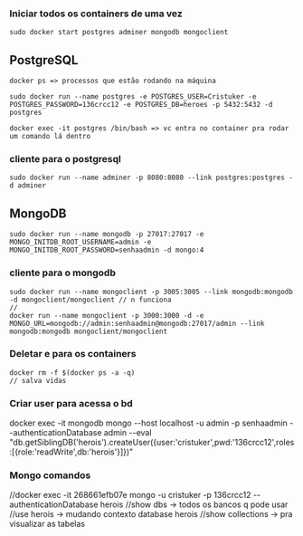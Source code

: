 ### Iniciar todos os containers de uma vez

    sudo docker start postgres adminer mongodb mongoclient


## PostgreSQL

    docker ps => processos que estão rodando na máquina

    sudo docker run --name postgres -e POSTGRES_USER=Cristuker -e POSTGRES_PASSWORD=136crcc12 -e POSTGRES_DB=heroes -p 5432:5432 -d postgres

    docker exec -it postgres /bin/bash => vc entra no container pra rodar um comando lá dentro

### cliente para o postgresql


    sudo docker run --name adminer -p 8080:8080 --link postgres:postgres -d adminer


## MongoDB

    sudo docker run --name mongodb -p 27017:27017 -e MONGO_INITDB_ROOT_USERNAME=admin -e MONGO_INITDB_ROOT_PASSWORD=senhaadmin -d mongo:4

### cliente para o mongodb

    sudo docker run --name mongoclient -p 3005:3005 --link mongodb:mongodb -d mongoclient/mongoclient // n funciona
    //
    docker run --name mongoclient -p 3000:3000 -d -e MONGO_URL=mongodb://admin:senhaadmin@mongodb:27017/admin --link mongodb:mongodb mongoclient/mongoclient

    
### Deletar e para os containers
    docker rm -f $(docker ps -a -q)
    // salva vidas

 ### Criar user para acessa o bd

 docker exec -it mongodb mongo --host localhost -u admin -p senhaadmin --authenticationDatabase admin --eval "db.getSiblingDB('herois').createUser({user:'cristuker',pwd:'136crcc12',roles:[{role:'readWrite',db:'herois'}]})"

 ### Mongo comandos
//docker exec -it 268661efb07e mongo -u cristuker -p 136crcc12 --authenticationDatabase herois
//show dbs -> todos os bancos q pode usar
//use herois -> mudando contexto database herois
//show collections -> pra visualizar as tabelas
